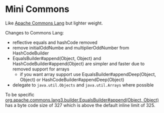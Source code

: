Mini Commons
============

Like [Apache Commons Lang](https://commons.apache.org/proper/commons-lang/) but lighter weight.

Changes to Commons Lang:

 * reflective equals and hashCode removed
 * remove initialOddNumbe and multiplierOddNumber from HashCodeBuilder
 * EqualsBuilder#append(Object, Object) and HashCodeBuilder#append(Object) are simpler and faster due to removed support for arrays
   * if you want array support use  EqualsBuilder#appendDeep(Object, Object) or HashCodeBuilder#appendDeep(Object)
 * delegate to `java.util.Objects` and `java.util.Arrays` where possible

To be specific [org.apache.commons.lang3.builder.EqualsBuilder#append(Object, Object)](https://commons.apache.org/proper/commons-lang/javadocs/api-3.4/org/apache/commons/lang3/builder/EqualsBuilder.html#append(java.lang.Object,%20java.lang.Object)) has a byte code size of 327 which is above the default inline limit of 325.

